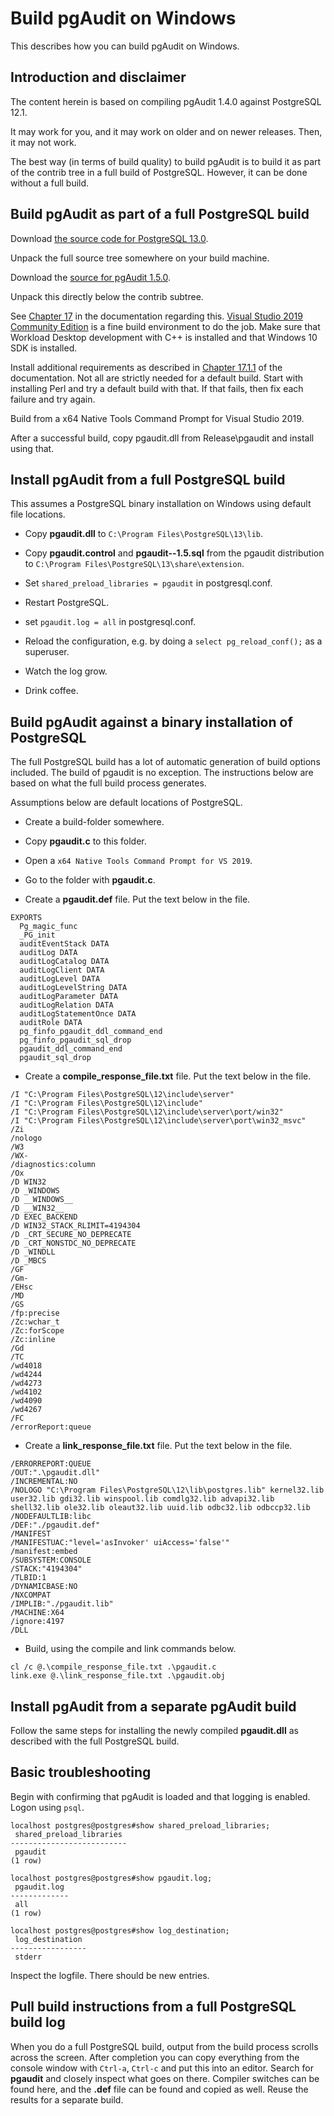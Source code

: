 # Build pgAudit on Windows

This describes how you can build pgAudit on Windows.

## Introduction and disclaimer

The content herein is based on compiling pgAudit 1.4.0 against PostgreSQL 12.1.

It may work for you, and it may work on older and on newer releases. Then, it may not work.

The best way (in terms of build quality) to build pgAudit is to build it as part of the contrib tree in a full build
of PostgreSQL. However, it can be done without a full build.

## Build pgAudit as part of a full PostgreSQL build

Download [the source code for PostgreSQL 13.0](https://www.postgresql.org/ftp/source/v13.0/).

Unpack the full source tree somewhere on your build machine.

Download the [source for pgAudit 1.5.0](https://github.com/pgaudit/pgaudit/releases).

Unpack this directly below the contrib subtree.

See [Chapter 17](https://www.postgresql.org/docs/13/install-windows.html) in the documentation regarding this.
[Visual Studio 2019 Community Edition](https://visualstudio.microsoft.com/vs/community/) is a fine build environment
to do the job. Make sure that Workload Desktop development with C++ is installed and that Windows 10 SDK is installed.

Install additional requirements as described in
[Chapter 17.1.1](https://www.postgresql.org/docs/12/install-windows-full.html#id-1.6.4.8.8)
of the documentation. Not all are strictly needed for a default build.
Start with installing Perl and try a default build with that. If that fails, then fix each failure and try again.

Build from a x64 Native Tools Command Prompt for Visual Studio 2019.

After a successful build, copy pgaudit.dll from Release\pgaudit and install using that.

## Install pgAudit from a full PostgreSQL build

This assumes a PostgreSQL binary installation on Windows using default file locations.

* Copy __pgaudit.dll__ to `C:\Program Files\PostgreSQL\13\lib`.
  
* Copy __pgaudit.control__ and __pgaudit--1.5.sql__ from the pgaudit distribution
to `C:\Program Files\PostgreSQL\13\share\extension`.

* Set `shared_preload_libraries = pgaudit` in postgresql.conf.

* Restart PostgreSQL.

* set `pgaudit.log = all` in postgresql.conf.

* Reload the configuration, e.g. by doing a `select pg_reload_conf();` as a superuser.

* Watch the log grow.

* Drink coffee.

## Build pgAudit against a binary installation of PostgreSQL

The full PostgreSQL build has a lot of automatic generation of build options included.
The build of pgaudit is no exception. The instructions below are based on what the full build process generates.

Assumptions below are default locations of PostgreSQL.

* Create a build-folder somewhere.

* Copy __pgaudit.c__ to this folder.

* Open a `x64 Native Tools Command Prompt for VS 2019`.

* Go to the folder with __pgaudit.c__.

* Create a __pgaudit.def__ file. Put the text below in the file.

```
EXPORTS
  Pg_magic_func
  _PG_init
  auditEventStack DATA
  auditLog DATA
  auditLogCatalog DATA
  auditLogClient DATA
  auditLogLevel DATA
  auditLogLevelString DATA
  auditLogParameter DATA
  auditLogRelation DATA
  auditLogStatementOnce DATA
  auditRole DATA
  pg_finfo_pgaudit_ddl_command_end
  pg_finfo_pgaudit_sql_drop
  pgaudit_ddl_command_end
  pgaudit_sql_drop
```

* Create a __compile_response_file.txt__ file. Put the text below in the file.

```
/I "C:\Program Files\PostgreSQL\12\include\server"
/I "C:\Program Files\PostgreSQL\12\include"
/I "C:\Program Files\PostgreSQL\12\include\server\port/win32"
/I "C:\Program Files\PostgreSQL\12\include\server\port\win32_msvc"
/Zi 
/nologo 
/W3 
/WX- 
/diagnostics:column 
/Ox 
/D WIN32 
/D _WINDOWS 
/D __WINDOWS__ 
/D __WIN32__ 
/D EXEC_BACKEND 
/D WIN32_STACK_RLIMIT=4194304 
/D _CRT_SECURE_NO_DEPRECATE
/D _CRT_NONSTDC_NO_DEPRECATE 
/D _WINDLL 
/D _MBCS 
/GF 
/Gm- 
/EHsc 
/MD 
/GS 
/fp:precise 
/Zc:wchar_t 
/Zc:forScope 
/Zc:inline
/Gd 
/TC 
/wd4018 
/wd4244 
/wd4273 
/wd4102 
/wd4090 
/wd4267
/FC 
/errorReport:queue
```

* Create a __link_response_file.txt__ file. Put the text below in the file.

```
/ERRORREPORT:QUEUE 
/OUT:".\pgaudit.dll" 
/INCREMENTAL:NO 
/NOLOGO "C:\Program Files\PostgreSQL\12\lib\postgres.lib" kernel32.lib user32.lib gdi32.lib winspool.lib comdlg32.lib advapi32.lib shell32.lib ole32.lib oleaut32.lib uuid.lib odbc32.lib odbccp32.lib 
/NODEFAULTLIB:libc 
/DEF:"./pgaudit.def" 
/MANIFEST 
/MANIFESTUAC:"level='asInvoker' uiAccess='false'" 
/manifest:embed 
/SUBSYSTEM:CONSOLE 
/STACK:"4194304" 
/TLBID:1
/DYNAMICBASE:NO 
/NXCOMPAT 
/IMPLIB:"./pgaudit.lib" 
/MACHINE:X64 
/ignore:4197 
/DLL
```

* Build, using the compile and link commands below.

```
cl /c @.\compile_response_file.txt .\pgaudit.c
link.exe @.\link_response_file.txt .\pgaudit.obj
```

## Install pgAudit from a separate pgAudit build

Follow the same steps for installing the newly compiled __pgaudit.dll__ as described with the full PostgreSQL build.

## Basic troubleshooting

Begin with confirming that pgAudit is loaded and that logging is enabled. Logon using `psql`.

```
localhost postgres@postgres#show shared_preload_libraries;
 shared_preload_libraries
--------------------------
 pgaudit
(1 row)

localhost postgres@postgres#show pgaudit.log;
 pgaudit.log
-------------
 all
(1 row)

localhost postgres@postgres#show log_destination;
 log_destination
-----------------
 stderr
```

Inspect the logfile. There should be new entries.

## Pull build instructions from a full PostgreSQL build log

When you do a full PostgreSQL build, output from the build process scrolls across the screen. After completion
you can copy everything from the console window with `Ctrl-a`, `Ctrl-c` and put this into an editor. Search for 
__pgaudit__ and closely inspect what goes on there. Compiler switches can be found here, and the __.def__ file can 
be found and copied as well. Reuse the results for a separate build.
